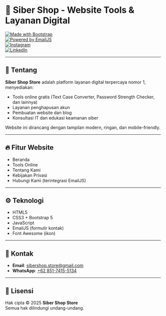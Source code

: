 # 🚀 Siber Shop - Website Tools & Layanan Digital

[![Made with Bootstrap](https://img.shields.io/badge/Made%20with-Bootstrap-7952B3?style=flat-square&logo=bootstrap&logoColor=white)](https://getbootstrap.com/)  
[![Powered by EmailJS](https://img.shields.io/badge/Powered%20by-EmailJS-F57C00?style=flat-square)](https://www.emailjs.com/)  
[![Instagram](https://img.shields.io/badge/Follow-@sibershopstore-E4405F?style=flat-square&logo=instagram&logoColor=white)](https://instagram.com/sibershopstore)  
[![LinkedIn](https://img.shields.io/badge/Connect-@sibershopstore-0077B5?style=flat-square&logo=linkedin&logoColor=white)](https://www.linkedin.com/in/sibershopstore)

---

## 📖 Tentang

**Siber Shop Store** adalah platform layanan digital terpercaya nomor 1, menyediakan:
- Tools online gratis (Text Case Converter, Password Strength Checker, dan lainnya)
- Layanan penghapusan akun
- Pembuatan website dan blog
- Konsultasi IT dan edukasi keamanan siber

Website ini dirancang dengan tampilan modern, ringan, dan mobile-friendly.

---

## 🔥 Fitur Website

- Beranda  
- Tools Online  
- Tentang Kami  
- Kebijakan Privasi  
- Hubungi Kami (terintegrasi EmailJS)

---

## ⚙️ Teknologi

- HTML5  
- CSS3 + Bootstrap 5  
- JavaScript  
- EmailJS (formulir kontak)  
- Font Awesome (ikon)

---

## 📩 Kontak

- **Email**: [sibershop.store@gmail.com](mailto:sibershop.store@gmail.com)  
- **WhatsApp**: [+62 851-7415-5134](https://wa.me/6285174155134)

---

## 📜 Lisensi

Hak cipta © 2025 **Siber Shop Store**  
Semua hak dilindungi undang-undang.
